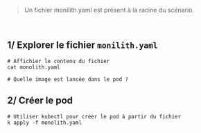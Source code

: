 > Un fichier monilith.yaml est présent à la racine du scénario.
<br>

## 1/ Explorer le fichier `monilith.yaml`
```
# Affichier le contenu du fichier
cat monolith.yaml

# Quelle image est lancée dans le pod ?
```

## 2/ Créer le pod
```
# Utiliser kubectl pour créer le pod à partir du fichier
k apply -f monolith.yaml
```